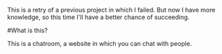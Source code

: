 This is a retry of a previous project in which I failed. But now I have more knowledge, so this time I'll have a better chance of succeeding.


#What is this?

This is a chatroom, a website in which you can chat with people.
